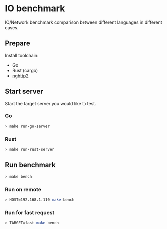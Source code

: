 # IO benchmark

IO/Network benchmark comparison between different languages in different cases.

## Prepare

Install toolchain:

- Go
- Rust (cargo)
- [nghttp2](https://github.com/nghttp2/nghttp2)

## Start server

Start the target server you would like to test.

### Go

```bash
> make run-go-server
```

### Rust

```bash
> make run-rust-server
```

## Run benchmark

```bash
> make bench
```

### Run on remote

```bash
> HOST=192.168.1.110 make bench
```

### Run for fast request

```bash
> TARGET=fast make bench
```
